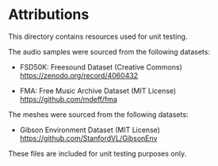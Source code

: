 # Attributions

This directory contains resources used for unit testing.

The audio samples were sourced from the following datasets:

- FSD50K: Freesound Dataset (Creative Commons)
  https://zenodo.org/record/4060432

- FMA: Free Music Archive Dataset (MIT License)
  https://github.com/mdeff/fma

The meshes were sourced from the following datasets:

- Gibson Environment Dataset (MIT License)
  https://github.com/StanfordVL/GibsonEnv

These files are included for unit testing purposes only.
